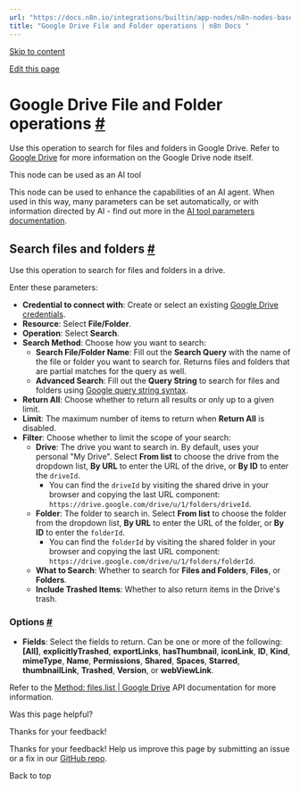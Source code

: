 ```yaml
---
url: "https://docs.n8n.io/integrations/builtin/app-nodes/n8n-nodes-base.googledrive/file-folder-operations/"
title: "Google Drive File and Folder operations | n8n Docs "
---
```


[Skip to content](https://docs.n8n.io/integrations/builtin/app-nodes/n8n-nodes-base.googledrive/file-folder-operations/#google-drive-file-and-folder-operations)

[Edit this page](https://github.com/n8n-io/n8n-docs/edit/main/docs/integrations/builtin/app-nodes/n8n-nodes-base.googledrive/file-folder-operations.md "Edit this page")

# Google Drive File and Folder operations [\#](https://docs.n8n.io/integrations/builtin/app-nodes/n8n-nodes-base.googledrive/file-folder-operations/\#google-drive-file-and-folder-operations "Permanent link")

Use this operation to search for files and folders in Google Drive. Refer to [Google Drive](https://docs.n8n.io/integrations/builtin/app-nodes/n8n-nodes-base.googledrive/) for more information on the Google Drive node itself.

This node can be used as an AI tool

This node can be used to enhance the capabilities of an AI agent. When used in this way, many parameters can be set automatically, or with information directed by AI - find out more in the [AI tool parameters documentation](https://docs.n8n.io/advanced-ai/examples/using-the-fromai-function/).

## Search files and folders [\#](https://docs.n8n.io/integrations/builtin/app-nodes/n8n-nodes-base.googledrive/file-folder-operations/\#search-files-and-folders "Permanent link")

Use this operation to search for files and folders in a drive.

Enter these parameters:

- **Credential to connect with**: Create or select an existing [Google Drive credentials](https://docs.n8n.io/integrations/builtin/credentials/google/).
- **Resource**: Select **File/Folder**.
- **Operation**: Select **Search**.
- **Search Method**: Choose how you want to search:
  - **Search File/Folder Name**: Fill out the **Search Query** with the name of the file or folder you want to search for. Returns files and folders that are partial matches for the query as well.
  - **Advanced Search**: Fill out the **Query String** to search for files and folders using [Google query string syntax](https://developers.google.com/drive/api/guides/search-files).
- **Return All**: Choose whether to return all results or only up to a given limit.
- **Limit**: The maximum number of items to return when **Return All** is disabled.
- **Filter**: Choose whether to limit the scope of your search:
  - **Drive**: The drive you want to search in. By default, uses your personal "My Drive". Select **From list** to choose the drive from the dropdown list, **By URL** to enter the URL of the drive, or **By ID** to enter the `driveId`.
    - You can find the `driveId` by visiting the shared drive in your browser and copying the last URL component: `https://drive.google.com/drive/u/1/folders/driveId`.
  - **Folder**: The folder to search in. Select **From list** to choose the folder from the dropdown list, **By URL** to enter the URL of the folder, or **By ID** to enter the `folderId`.
    - You can find the `folderId` by visiting the shared folder in your browser and copying the last URL component: `https://drive.google.com/drive/u/1/folders/folderId`.
  - **What to Search**: Whether to search for **Files and Folders**, **Files**, or **Folders**.
  - **Include Trashed Items**: Whether to also return items in the Drive's trash.

### Options [\#](https://docs.n8n.io/integrations/builtin/app-nodes/n8n-nodes-base.googledrive/file-folder-operations/\#options "Permanent link")

- **Fields**: Select the fields to return. Can be one or more of the following: **\[All\]**, **explicitlyTrashed**, **exportLinks**, **hasThumbnail**, **iconLink**, **ID**, **Kind**, **mimeType**, **Name**, **Permissions**, **Shared**, **Spaces**, **Starred**, **thumbnailLink**, **Trashed**, **Version**, or **webViewLink**.

Refer to the [Method: files.list \| Google Drive](https://developers.google.com/drive/api/reference/rest/v2/files/list) API documentation for more information.

Was this page helpful?






Thanks for your feedback!






Thanks for your feedback! Help us improve this page by submitting an issue or a fix in our [GitHub repo](https://github.com/n8n-io/n8n-docs).


Back to top